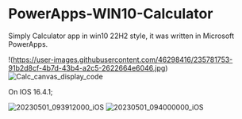 # PowerApps-WIN10-Calculator
Simply Calculator app in win10 22H2 style, it was written in Microsoft PowerApps.

!(https://user-images.githubusercontent.com/46298416/235781753-91b2d8cf-4b7d-43b4-a2c5-2622664e6046.jpg)
![Calc_canvas_display_code](https://user-images.githubusercontent.com/46298416/235436925-ca7be78c-4a17-4e79-82c9-3a9c2d6af50c.jpg)

On IOS 16.4.1;

![20230501_093912000_iOS](https://user-images.githubusercontent.com/46298416/235437164-718c7baf-82ec-492c-a617-adc4ab239103.png)
![20230501_094000000_iOS](https://user-images.githubusercontent.com/46298416/235437369-460d1ddf-5d1c-41d7-87a5-cfbd31db4bf3.png)
